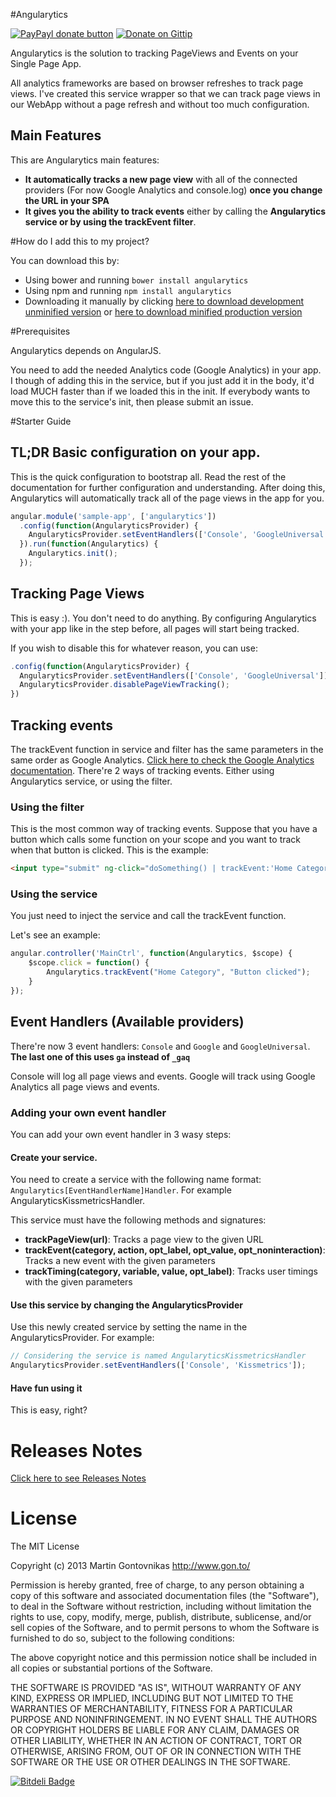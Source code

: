 #Angularytics

[![PayPayl donate button](http://img.shields.io/paypal/donate.png?color=yellow)](https://www.paypal.com/cgi-bin/webscr?cmd=_donations&business=martin%40gon%2eto&lc=US&item_name=Martin%20Gontovnikas&currency_code=USD&bn=PP%2dDonationsBF%3abtn_donateCC_LG%2egif%3aNonHosted "Donate once-off to this project using Paypal")
[![Donate on Gittip](http://badgr.co/gittip/mgonto.png)](https://www.gittip.com/mgonto/)


Angularytics is the solution to tracking PageViews and Events on your Single Page App. 

All analytics frameworks are based on browser refreshes to track page views. I've created this service wrapper so that we can track page views in our WebApp without a page refresh and without too much configuration.

## Main Features
This are Angularytics main features:

* **It automatically tracks a new page view** with all of the connected providers (For now Google Analytics and console.log) **once you change the URL in your SPA**
* **It gives you the ability to track events** either by calling the **Angularytics service or by using the trackEvent filter**.

#How do I add this to my project?

You can download this by:

* Using bower and running `bower install angularytics`
* Using npm and running `npm install angularytics`
* Downloading it manually by clicking [here to download development unminified version](https://raw.github.com/mgonto/angularytics/master/dist/angularytics.js) or [here to download minified production version](https://raw.github.com/mgonto/angularytics/master/dist/angularytics.min.js)

#Prerequisites

Angularytics depends on AngularJS.

You need to add the needed Analytics code (Google Analytics) in your app. I though of adding this in the service, but if you just add it in the body, it'd load MUCH faster than if we loaded this in the init. If everybody wants to move this to the service's init, then please submit an issue.

#Starter Guide

## TL;DR Basic configuration on your app.
This is the quick configuration to bootstrap all. Read the rest of the documentation for further configuration and understanding. After doing this, Angularytics will automatically track all of the page views in the app for you. 

````javascript
angular.module('sample-app', ['angularytics'])
  .config(function(AngularyticsProvider) {
    AngularyticsProvider.setEventHandlers(['Console', 'GoogleUniversal']);
  }).run(function(Angularytics) {
    Angularytics.init();
  });
````

## Tracking Page Views
This is easy :). You don't need to do anything. By configuring Angularytics with your app like in the step before, all pages will start being tracked.

If you wish to disable this for whatever reason, you can use:

```javascript
.config(function(AngularyticsProvider) {
  AngularyticsProvider.setEventHandlers(['Console', 'GoogleUniversal']);
  AngularyticsProvider.disablePageViewTracking();
})
```

## Tracking events
The trackEvent function in service and filter has the same parameters in the same order as Google Analytics. [Click here to check the Google Analytics documentation](https://developers.google.com/analytics/devguides/collection/gajs/eventTrackerGuide).
There're 2 ways of tracking events. Either using Angularytics service, or using the filter.

### Using the filter
This is the most common way of tracking events. Suppose that you have a button which calls some function on your scope and you want to track when that button is clicked. This is the example:

````html
<input type="submit" ng-click="doSomething() | trackEvent:'Home Category':'Button clicked'" />
````

### Using the service
You just need to inject the service and call the trackEvent function.

Let's see an example:

````javascript
angular.controller('MainCtrl', function(Angularytics, $scope) {
    $scope.click = function() {
        Angularytics.trackEvent("Home Category", "Button clicked");
    }
});
````

## Event Handlers (Available providers)

There're now 3 event handlers: `Console` and `Google` and `GoogleUniversal`. **The last one of this uses `ga` instead of `_gaq`**

Console will log all page views and events.
Google will track using Google Analytics all page views and events.

### Adding your own event handler

You can add your own event handler in 3 wasy steps:

#### Create your service.

You need to create a service with the following name format: `Angularytics[EventHandlerName]Handler`. For example AngularyticsKissmetricsHandler.

This service must have the following methods and signatures:

* **trackPageView(url)**: Tracks a page view to the given URL
* **trackEvent(category, action, opt_label, opt_value, opt_noninteraction)**: Tracks a new event with the given parameters
* **trackTiming(category, variable, value, opt_label)**: Tracks user timings with the given parameters

#### Use this service by changing the AngularyticsProvider
Use this newly created service by setting the name in the AngularyticsProvider.
For example:

````javascript
// Considering the service is named AngularyticsKissmetricsHandler
AngularyticsProvider.setEventHandlers(['Console', 'Kissmetrics']);
````

#### Have fun using it
This is easy, right?

# Releases Notes

[Click here to see Releases Notes](https://github.com/mgonto/angularytics/blob/master/CHANGELOG.md)

# License

The MIT License

Copyright (c) 2013 Martin Gontovnikas http://www.gon.to/

Permission is hereby granted, free of charge, to any person obtaining a copy of this software and associated documentation files (the "Software"), to deal in the Software without restriction, including without limitation the rights to use, copy, modify, merge, publish, distribute, sublicense, and/or sell copies of the Software, and to permit persons to whom the Software is furnished to do so, subject to the following conditions:

The above copyright notice and this permission notice shall be included in all copies or substantial portions of the Software.

THE SOFTWARE IS PROVIDED "AS IS", WITHOUT WARRANTY OF ANY KIND, EXPRESS OR IMPLIED, INCLUDING BUT NOT LIMITED TO THE WARRANTIES OF MERCHANTABILITY, FITNESS FOR A PARTICULAR PURPOSE AND NONINFRINGEMENT. IN NO EVENT SHALL THE AUTHORS OR COPYRIGHT HOLDERS BE LIABLE FOR ANY CLAIM, DAMAGES OR OTHER LIABILITY, WHETHER IN AN ACTION OF CONTRACT, TORT OR OTHERWISE, ARISING FROM, OUT OF OR IN CONNECTION WITH THE SOFTWARE OR THE USE OR OTHER DEALINGS IN THE SOFTWARE.






[![Bitdeli Badge](https://d2weczhvl823v0.cloudfront.net/mgonto/angularytics/trend.png)](https://bitdeli.com/free "Bitdeli Badge")

